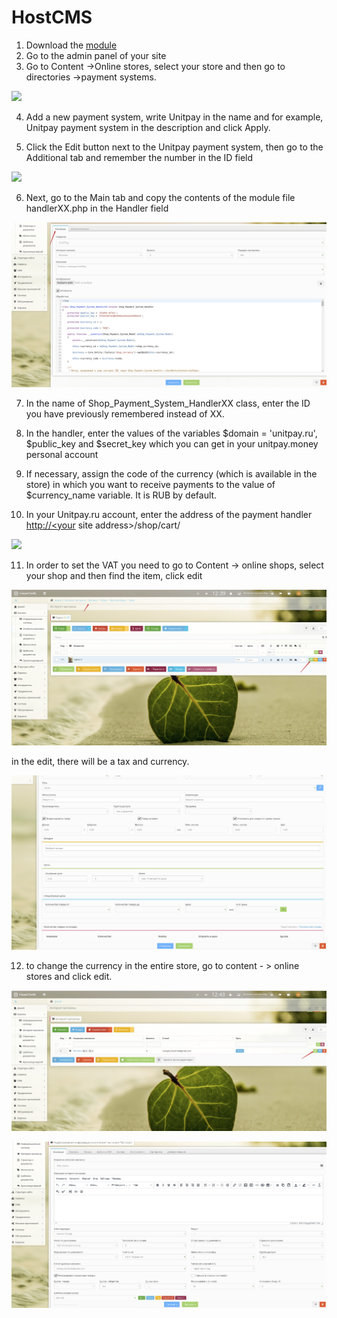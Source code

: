 # HostCMS

1. Download the [module](https://github.com/unitpay/hostcms-module/archive/master.zip)
2. Go to the admin panel of your site
3. Go to Content -&gt;Online stores, select your store and then go to directories -&gt;payment systems.

![](../../.gitbook/assets/h1.png)

4. Add a new payment system, write Unitpay in the name and for example, Unitpay payment system in the description and click Apply.

5. Click the Edit button next to the Unitpay payment system, then go to the Additional tab and remember the number in the ID field

![](../../.gitbook/assets/0%20%2815%29.png)

6. Next, go to the Main tab and copy the contents of the module file handlerXX.php in the Handler field

![](../../.gitbook/assets/h3%20%281%29.jpg)

7. In the name of Shop\_Payment\_System\_HandlerXX class, enter the ID you have previously remembered instead of XX.

8. In the handler, enter the values of the variables $domain = 'unitpay.ru', $public\_key and $secret\_key which you can get in your unitpay.money personal account

9. If necessary, assign the code of the currency \(which is available in the store\) in which you want to receive payments to the value of $currency\_name variable. It is RUB by default.

10. In your Unitpay.ru account, enter the address of the payment handler [http://&lt;your](http://<your) site address&gt;/shop/cart/

![](../../.gitbook/assets/1%20%2836%29.png)



11. In order to set the VAT you need to go to Content -&gt; online shops, select your shop and then find the item, click edit

![](../../.gitbook/assets/h4.jpg)

in the edit, there will be a tax and currency.

![](../../.gitbook/assets/h5.jpg)

12. to change the currency in the entire store, go to content - &gt; online stores and click edit.

![](../../.gitbook/assets/h6.jpg)

![](../../.gitbook/assets/h7.jpg)

